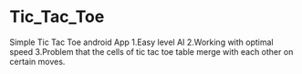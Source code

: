 # Tic_Tac_Toe

Simple Tic Tac Toe android App
1.Easy level AI
2.Working with optimal speed
3.Problem that the cells of  tic tac toe table merge with each other on certain moves.
